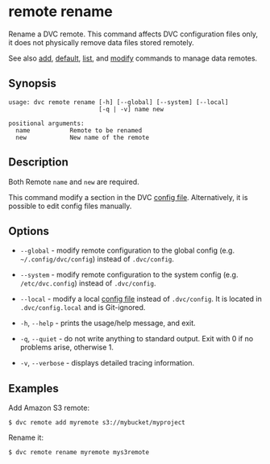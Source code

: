# remote rename

Rename a DVC remote. This command affects DVC configuration files only, it does
not physically remove data files stored remotely.

See also [add](/doc/command-reference/remote/add),
[default](/doc/command-reference/remote/default),
[list](/doc/command-reference/remote/list), and
[modify](/doc/command-reference/remote/modify) commands to manage data remotes.

## Synopsis

```usage
usage: dvc remote rename [-h] [--global] [--system] [--local]
                         [-q | -v] name new

positional arguments:
  name           Remote to be renamed
  new            New name of the remote
```

## Description

Both Remote `name` and `new` are required.

This command modify a section in the DVC
[config file](/doc/command-reference/config). Alternatively, it is possible to
edit config files manually.

## Options

- `--global` - modify remote configuration to the global config (e.g.
  `~/.config/dvc/config`) instead of `.dvc/config`.

- `--system` - modify remote configuration to the system config (e.g.
  `/etc/dvc.config`) instead of `.dvc/config`.

- `--local` - modify a local [config file](/doc/command-reference/config)
  instead of `.dvc/config`. It is located in `.dvc/config.local` and is
  Git-ignored.

- `-h`, `--help` - prints the usage/help message, and exit.

- `-q`, `--quiet` - do not write anything to standard output. Exit with 0 if no
  problems arise, otherwise 1.

- `-v`, `--verbose` - displays detailed tracing information.

## Examples

Add Amazon S3 remote:

```dvc
$ dvc remote add myremote s3://mybucket/myproject
```

Rename it:

```dvc
$ dvc remote rename myremote mys3remote
```
